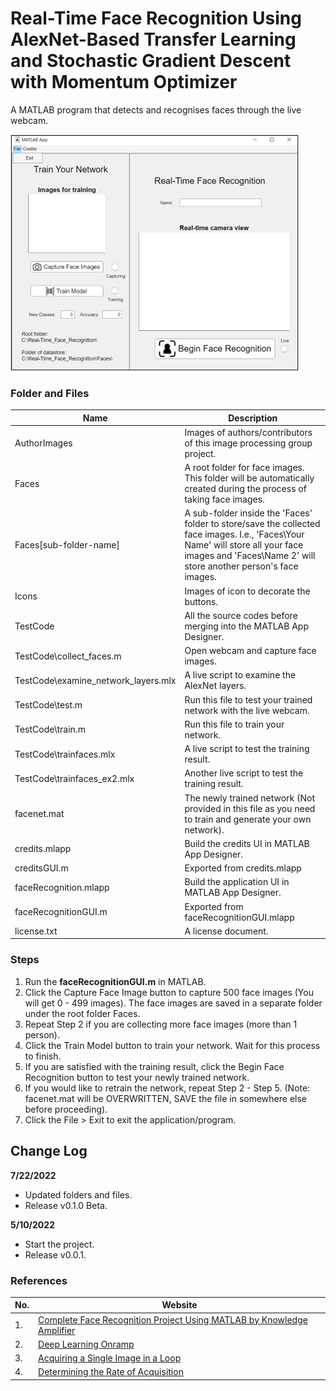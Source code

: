 # Real-Time Face Recognition Using AlexNet-Based Transfer Learning and Stochastic Gradient Descent with Momentum Optimizer
A MATLAB program that detects and recognises faces through the live webcam.

<img src="https://github.com/myStery24/matlab-real-time-face-recognition/blob/3c2125271529485f046782be350e2f2e3235ec8d/App.png" width="461" height="378" alt="Real-time face recognition GUI" title="Real-time face recognition GUI">

### Folder and Files
| Name                                | Description                                                                                                                                                                                         |
|-------------------------------------|-----------------------------------------------------------------------------------------------------------------------------------------------------------------------------------------------------|
| AuthorImages                        | Images of authors/contributors of this image processing group project.                                                                                                                              |
| Faces                               | A root folder for face images. This folder will be automatically created during the process of taking face images.                                                                                  |
| Faces\[sub-folder-name]             | A sub-folder inside the 'Faces' folder to store/save the collected face images. I.e., 'Faces\Your Name' will store all your face images and 'Faces\Name 2' will store another person's face images. |
| Icons                               | Images of icon to decorate the buttons.                                                                                                                                                             |
| TestCode                            | All the source codes before merging into the MATLAB App Designer.                                                                                                                                   |
| TestCode\collect_faces.m            | Open webcam and capture face images.                                                                                                                                                                |
| TestCode\examine_network_layers.mlx | A live script to examine the AlexNet layers.                                                                                                                                                        |
| TestCode\test.m                     | Run this file to test your trained network with the live webcam.                                                                                                                                    |
| TestCode\train.m                    | Run this file to train your network.                                                                                                                                                                |
| TestCode\trainfaces.mlx             | A live script to test the training result.                                                                                                                                                          |
| TestCode\trainfaces_ex2.mlx         | Another live script to test the training result.                                                                                                                                                    |
| facenet.mat                         | The newly trained network (Not provided in this file as you need to train and generate your own network).                                                                                           |
| credits.mlapp                       | Build the credits UI in MATLAB App Designer.                                                                                                                                                        |
| creditsGUI.m                        | Exported from credits.mlapp                                                                                                                                                                         |
| faceRecognition.mlapp               | Build the application UI in MATLAB App Designer.                                                                                                                                                    |
| faceRecognitionGUI.m                | Exported from faceRecognitionGUI.mlapp                                                                                                                                                              |
| license.txt                         | A license document.                                                                                                                                                                                 |

### Steps
1. Run the **faceRecognitionGUI.m** in MATLAB.
2. Click the Capture Face Image button to capture 500 face images (You will get 0 - 499 images). The face images are saved in a separate folder under the root folder Faces.
3. Repeat Step 2 if you are collecting more face images (more than 1 person).
4. Click the Train Model button to train your network. Wait for this process to finish.
5. If you are satisfied with the training result, click the Begin Face Recognition button to test your newly trained network.
6. If you would like to retrain the network, repeat Step 2 - Step 5. (Note: facenet.mat will be OVERWRITTEN, SAVE the file in somewhere else before proceeding).
7. Click the File > Exit to exit the application/program.

## Change Log
**7/22/2022**
- Updated folders and files.
- Release v0.1.0 Beta.

**5/10/2022**
- Start the project.
- Release v0.0.1.

### References
| No. | Website                                                                                                             |
|-----|---------------------------------------------------------------------------------------------------------------------|
| 1.  | [Complete Face Recognition Project Using MATLAB by Knowledge Amplifier](https://youtu.be/BU4NHgxPyLE)               |
| 2.  | [Deep Learning Onramp](https://www.mathworks.com/learn/tutorials/deep-learning-onramp.html)                         |
| 3.  | [Acquiring a Single Image in a Loop](https://www.mathworks.com/help/imaq/acquiring-a-single-image-in-a-loop.html)   |
| 4.  | [Determining the Rate of Acquisition](https://www.mathworks.com/help/imaq/determining-the-rate-of-acquisition.html) |
